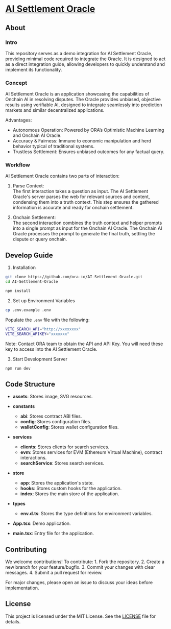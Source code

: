 # [AI Settlement Oracle](https://ora.io/ai-settlement-oracle)

## About

### Intro

This repository serves as a demo integration for AI Settlement Oracle, providing minimal code required to integrate the Oracle. It is designed to act as a direct integration guide, allowing developers to quickly understand and implement its functionality.

### Concept

AI Settlement Oracle is an application showcasing the capabilities of Onchain AI in resolving disputes. The Oracle provides unbiased, objective results using verifiable AI, designed to integrate seamlessly into prediction markets and similar decentralized applications.

Advantages:
- Autonomous Operation: Powered by ORA’s Optimistic Machine Learning and Onchain AI Oracle.
- Accuracy & Fairness: Immune to economic manipulation and herd behavior typical of traditional systems.
- Trustless Settlement: Ensures unbiased outcomes for any factual query.

### Workflow

AI Settlement Oracle contains two parts of interaction:

1. Parse Context:  
   The first interaction takes a question as input. The AI Settlement Oracle's server parses the web for relevant sources and content, condensing them into a truth context. This step ensures the gathered information is accurate and ready for onchain settlement.

2. Onchain Settlement:  
   The second interaction combines the truth context and helper prompts into a single prompt as input for the Onchain AI Oracle. The Onchain AI Oracle processes the prompt to generate the final truth, settling the dispute or query onchain.

## Develop Guide

1. Installation

```zsh
git clone https://github.com/ora-io/AI-Settlement-Oracle.git
cd AI-Settlement-Oracle

npm install
```

2. Set up Environment Variables

```zsh
cp .env.example .env
```

Populate the `.env` file with the following:

```zsh
VITE_SEARCH_API="http://xxxxxxxx"
VITE_SEARCH_APIKEY="xxxxxxx"
```

Note: Contact ORA team to obtain the API and API Key. You will need these key to access into the AI Settlement Oracle.

3. Start Development Server

```zsh
npm run dev
```

## Code Structure

- **assets**: Stores image, SVG resources.

- **constants**

  - **abi**: Stores contract ABI files.
  - **config**: Stores configuration files.
  - **walletConfig**: Stores wallet configuration files.

- **services**

  - **clients**: Stores clients for search services.
  - **evm**: Stores services for EVM (Ethereum Virtual Machine), contract interactions.
  - **searchService**: Stores search services.

- **store**

  - **app**: Stores the application's state.
  - **hooks**: Stores custom hooks for the application.
  - **index**: Stores the main store of the application.

- **types**

  - **env.d.ts**: Stores the type definitions for environment variables.

- **App.tsx**: Demo application.
- **main.tsx**: Entry file for the application.

## Contributing

We welcome contributions! To contribute:
	1.	Fork the repository.
	2.	Create a new branch for your feature/bugfix.
	3.	Commit your changes with clear messages.
	4.	Submit a pull request for review.

For major changes, please open an issue to discuss your ideas before implementation.

## License

This project is licensed under the MIT License. See the [LICENSE](./LICENSE) file for details.
